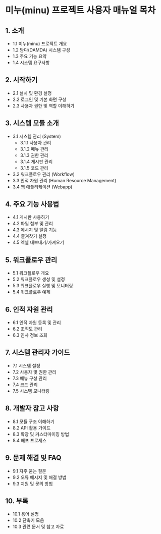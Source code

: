 # 미누(minu) 프로젝트 사용자 매뉴얼 목차

## 1. 소개

- 1.1 미누(minu) 프로젝트 개요
- 1.2 담다(DAMDA) 시스템 구성
- 1.3 주요 기능 요약
- 1.4 시스템 요구사항

## 2. 시작하기

- 2.1 설치 및 환경 설정
- 2.2 로그인 및 기본 화면 구성
- 2.3 사용자 권한 및 역할 이해하기

## 3. 시스템 모듈 소개

- 3.1 시스템 관리 (System)
    - 3.1.1 사용자 관리
    - 3.1.2 메뉴 관리
    - 3.1.3 권한 관리
    - 3.1.4 게시판 관리
    - 3.1.5 코드 관리
- 3.2 워크플로우 관리 (Workflow)
- 3.3 인적 자원 관리 (Human Resource Management)
- 3.4 웹 애플리케이션 (Webapp)

## 4. 주요 기능 사용법

- 4.1 게시판 사용하기
- 4.2 파일 첨부 및 관리
- 4.3 메시지 및 알림 기능
- 4.4 즐겨찾기 설정
- 4.5 엑셀 내보내기/가져오기

## 5. 워크플로우 관리

- 5.1 워크플로우 개요
- 5.2 워크플로우 생성 및 설정
- 5.3 워크플로우 실행 및 모니터링
- 5.4 워크플로우 예제

## 6. 인적 자원 관리

- 6.1 인적 자원 등록 및 관리
- 6.2 조직도 관리
- 6.3 인사 정보 조회

## 7. 시스템 관리자 가이드

- 7.1 시스템 설정
- 7.2 사용자 및 권한 관리
- 7.3 메뉴 구성 관리
- 7.4 코드 관리
- 7.5 시스템 모니터링

## 8. 개발자 참고 사항

- 8.1 모듈 구조 이해하기
- 8.2 API 활용 가이드
- 8.3 확장 및 커스터마이징 방법
- 8.4 배포 프로세스

## 9. 문제 해결 및 FAQ

- 9.1 자주 묻는 질문
- 9.2 오류 메시지 및 해결 방법
- 9.3 지원 및 문의 방법

## 10. 부록

- 10.1 용어 설명
- 10.2 단축키 모음
- 10.3 관련 문서 및 참고 자료
